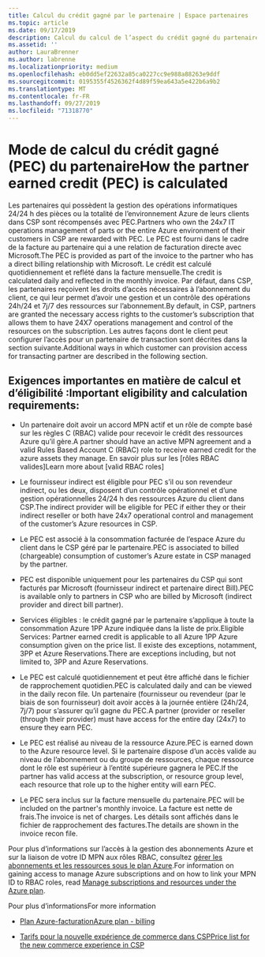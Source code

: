 ```yaml
---
title: Calcul du crédit gagné par le partenaire | Espace partenaires
ms.topic: article
ms.date: 09/17/2019
description: Calcul du calcul de l’aspect du crédit gagné du partenaire Azure
ms.assetid: ''
author: LauraBrenner
ms.author: labrenne
ms.localizationpriority: medium
ms.openlocfilehash: eb0dd5ef22632a85ca0227cc9e988a88263e9ddf
ms.sourcegitcommit: 0195355f4526362f4d89f59ea643a5e422b6a9b2
ms.translationtype: MT
ms.contentlocale: fr-FR
ms.lasthandoff: 09/27/2019
ms.locfileid: "71318770"
---
```

# <a name="how-the-partner-earned-credit-pec-is-calculated"></a><span data-ttu-id="d1b1f-103">Mode de calcul du crédit gagné (PEC) du partenaire</span><span class="sxs-lookup"><span data-stu-id="d1b1f-103">How the partner earned credit (PEC) is calculated</span></span>


<span data-ttu-id="d1b1f-104">Les partenaires qui possèdent la gestion des opérations informatiques 24/24 h des pièces ou la totalité de l’environnement Azure de leurs clients dans CSP sont récompensés avec PEC.</span><span class="sxs-lookup"><span data-stu-id="d1b1f-104">Partners who own the 24x7 IT operations management of parts or the entire Azure environment of their customers in CSP are rewarded with PEC.</span></span> <span data-ttu-id="d1b1f-105">Le PEC est fourni dans le cadre de la facture au partenaire qui a une relation de facturation directe avec Microsoft.</span><span class="sxs-lookup"><span data-stu-id="d1b1f-105">The PEC is provided as part of the invoice to the partner who has a direct billing relationship with Microsoft.</span></span> <span data-ttu-id="d1b1f-106">Le crédit est calculé quotidiennement et reflété dans la facture mensuelle.</span><span class="sxs-lookup"><span data-stu-id="d1b1f-106">The credit is calculated daily and reflected in the monthly invoice.</span></span> <span data-ttu-id="d1b1f-107">Par défaut, dans CSP, les partenaires reçoivent les droits d’accès nécessaires à l’abonnement du client, ce qui leur permet d’avoir une gestion et un contrôle des opérations 24h/24 et 7j/7 des ressources sur l’abonnement.</span><span class="sxs-lookup"><span data-stu-id="d1b1f-107">By default, in CSP, partners are granted the necessary access rights to the customer’s subscription that allows them to have 24X7 operations management and control of the resources on the subscription.</span></span> <span data-ttu-id="d1b1f-108">Les autres façons dont le client peut configurer l’accès pour un partenaire de transaction sont décrites dans la section suivante.</span><span class="sxs-lookup"><span data-stu-id="d1b1f-108">Additional ways in which customer can provision access for transacting partner are described in the following section.</span></span>   


## <a name="important-eligibility-and-calculation-requirements"></a><span data-ttu-id="d1b1f-109">Exigences importantes en matière de calcul et d’éligibilité :</span><span class="sxs-lookup"><span data-stu-id="d1b1f-109">Important eligibility and calculation requirements:</span></span>

- <span data-ttu-id="d1b1f-110">Un partenaire doit avoir un accord MPN actif et un rôle de compte basé sur les règles C (RBAC) valide pour recevoir le crédit des ressources Azure qu’il gère.</span><span class="sxs-lookup"><span data-stu-id="d1b1f-110">A partner should have an active MPN agreement and a valid Rules Based Account C (RBAC) role to receive earned credit for the azure assets they manage.</span></span> <span data-ttu-id="d1b1f-111">En savoir plus sur les [rôles RBAC valides]</span><span class="sxs-lookup"><span data-stu-id="d1b1f-111">Learn more about [valid RBAC roles]</span></span>

- <span data-ttu-id="d1b1f-112">Le fournisseur indirect est éligible pour PEC s’il ou son revendeur indirect, ou les deux, disposent d’un contrôle opérationnel et d’une gestion opérationnelles 24/24 h des ressources Azure du client dans CSP.</span><span class="sxs-lookup"><span data-stu-id="d1b1f-112">The indirect provider will be eligible for PEC if either they or their indirect reseller or both have 24x7 operational control and management of the customer’s Azure resources in CSP.</span></span>

- <span data-ttu-id="d1b1f-113">Le PEC est associé à la consommation facturée de l’espace Azure du client dans le CSP géré par le partenaire.</span><span class="sxs-lookup"><span data-stu-id="d1b1f-113">PEC is associated to billed (chargeable) consumption of customer’s Azure estate in CSP managed by the partner.</span></span> 

- <span data-ttu-id="d1b1f-114">PEC est disponible uniquement pour les partenaires du CSP qui sont facturés par Microsoft (fournisseur indirect et partenaire direct Bill).</span><span class="sxs-lookup"><span data-stu-id="d1b1f-114">PEC is available only to partners in CSP who are billed by Microsoft (indirect provider and direct bill partner).</span></span>

- <span data-ttu-id="d1b1f-115">Services éligibles : le crédit gagné par le partenaire s’applique à toute la consommation Azure 1PP Azure indiquée dans la liste de prix.</span><span class="sxs-lookup"><span data-stu-id="d1b1f-115">Eligible Services: Partner earned credit is applicable to all Azure 1PP Azure consumption given on the price list.</span></span> <span data-ttu-id="d1b1f-116">Il existe des exceptions, notamment, 3PP et Azure Reservations.</span><span class="sxs-lookup"><span data-stu-id="d1b1f-116">There are exceptions including, but not limited to, 3PP and Azure Reservations.</span></span>

- <span data-ttu-id="d1b1f-117">Le PEC est calculé quotidiennement et peut être affiché dans le fichier de rapprochement quotidien.</span><span class="sxs-lookup"><span data-stu-id="d1b1f-117">PEC is calculated daily and can be viewed in the daily recon file.</span></span> <span data-ttu-id="d1b1f-118">Un partenaire (fournisseur ou revendeur (par le biais de son fournisseur) doit avoir accès à la journée entière (24h/24, 7j/7) pour s’assurer qu’il gagne du PEC.</span><span class="sxs-lookup"><span data-stu-id="d1b1f-118">A partner (provider or reseller (through their provider) must have access for the entire day (24x7) to ensure they earn PEC.</span></span>

- <span data-ttu-id="d1b1f-119">Le PEC est réalisé au niveau de la ressource Azure.</span><span class="sxs-lookup"><span data-stu-id="d1b1f-119">PEC is earned down to the Azure resource level.</span></span> <span data-ttu-id="d1b1f-120">Si le partenaire dispose d’un accès valide au niveau de l’abonnement ou du groupe de ressources, chaque ressource dont le rôle est supérieur à l’entité supérieure gagnera le PEC.</span><span class="sxs-lookup"><span data-stu-id="d1b1f-120">If the partner has valid access at the subscription, or resource group level, each resource that role up to the higher entity will earn PEC.</span></span> 

- <span data-ttu-id="d1b1f-121">Le PEC sera inclus sur la facture mensuelle du partenaire.</span><span class="sxs-lookup"><span data-stu-id="d1b1f-121">PEC will be included on the partner's monthly invoice.</span></span> <span data-ttu-id="d1b1f-122">La facture est nette de frais.</span><span class="sxs-lookup"><span data-stu-id="d1b1f-122">The invoice is net of charges.</span></span> <span data-ttu-id="d1b1f-123">Les détails sont affichés dans le fichier de rapprochement des factures.</span><span class="sxs-lookup"><span data-stu-id="d1b1f-123">The details are shown in the invoice recon file.</span></span>

<span data-ttu-id="d1b1f-124">Pour plus d’informations sur l’accès à la gestion des abonnements Azure et sur la liaison de votre ID MPN aux rôles RBAC, consultez [gérer les abonnements et les ressources sous le plan Azure](azure-plan-manage.md).</span><span class="sxs-lookup"><span data-stu-id="d1b1f-124">For information on gaining access to manage Azure subscriptions and on how to link your MPN ID to RBAC roles, read [Manage subscriptions and resources under the Azure plan](azure-plan-manage.md).</span></span>

<span data-ttu-id="d1b1f-125">Pour plus d’informations</span><span class="sxs-lookup"><span data-stu-id="d1b1f-125">For more information</span></span>

- [<span data-ttu-id="d1b1f-126">Plan Azure-facturation</span><span class="sxs-lookup"><span data-stu-id="d1b1f-126">Azure plan - billing</span></span>](azure-plan-billing.md)

- [<span data-ttu-id="d1b1f-127">Tarifs pour la nouvelle expérience de commerce dans CSP</span><span class="sxs-lookup"><span data-stu-id="d1b1f-127">Price list for the new commerce experience in CSP </span></span>](azure-plan-price-list.md)